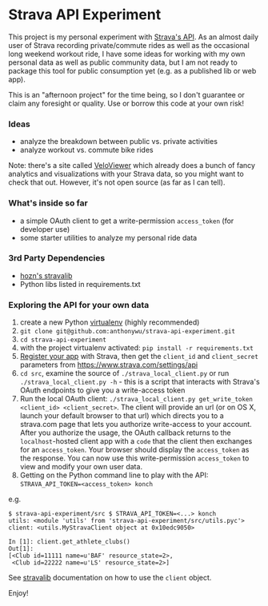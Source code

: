 # Strava API Experiment

This project is my personal experiment with [Strava's API](http://strava.github.io/api/). As an almost daily user of Strava recording private/commute rides as well as the occasional long weekend workout ride, I have some ideas for working with my own personal data as well as public community data, but I am not ready to package this tool for public consumption yet (e.g. as a published lib or web app).

This is an "afternoon project" for the time being, so I don't guarantee or claim any foresight or quality. Use or borrow this code at your own risk!

### Ideas

* analyze the breakdown between public vs. private activities
* analyze workout vs. commute bike rides

Note: there's a site called [VeloViewer](http://veloviewer.com/) which already does a bunch of fancy analytics and visualizations with your Strava data, so you might want to check that out. However, it's not open source (as far as I can tell).

### What's inside so far

* a simple OAuth client to get a write-permission `access_token` (for developer use)
* some starter utilities to analyze my personal ride data

### 3rd Party Dependencies

* [hozn's stravalib](https://github.com/hozn/stravalib)
* Python libs listed in requirements.txt

### Exploring the API for your own data

1. create a new Python [virtualenv](http://www.virtualenv.org/en/latest/) (highly recommended)
2. `git clone git@github.com:anthonywu/strava-api-experiment.git`
3. `cd strava-api-experiment`
4. with the project virtualenv activated: `pip install -r requirements.txt`
6. [Register your app](http://www.strava.com/developers) with Strava, then get the `client_id` and `client_secret` parameters from https://www.strava.com/settings/api
6. `cd src`, examine the source of `./strava_local_client.py` or run `./strava_local_client.py -h` - this is a script that interacts with Strava's OAuth endpoints to give you a write-access token
7. Run the local OAuth client: `./strava_local_client.py get_write_token <client_id> <client_secret>`. The client will provide an url (or on OS X, launch your default browser to that url) which directs you to a strava.com page that lets you authorize write-access to your account. After you authorize the usage, the OAuth callback returns to the `localhost`-hosted client app with a `code` that the client then exchanges for an `access_token`. Your browser should display the `access_token` as the response. You can now use this write-permission `access_token` to view and modify your own user data.
8. Getting on the Python command line to play with the API: `STRAVA_API_TOKEN=<access_token> konch`

e.g.

```
$ strava-api-experiment/src $ STRAVA_API_TOKEN=<...> konch
utils: <module 'utils' from 'strava-api-experiment/src/utils.pyc'>
client: <utils.MyStravaClient object at 0x10edc9050>

In [1]: client.get_athlete_clubs()
Out[1]:
[<Club id=11111 name=u'BAF' resource_state=2>,
 <Club id=22222 name=u'LS' resource_state=2>]
```

See [stravalib](https://github.com/hozn/stravalib) documentation on how to use the `client` object.

Enjoy!

